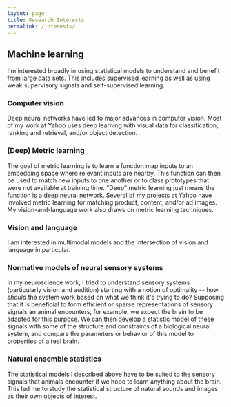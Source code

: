 ```yaml
---
layout: page
title: Research Interests
permalink: /interests/
---
```


## Machine learning
I'm interested broadly in using statistical models to understand and benefit from large data sets. This includes supervised learning as well as using weak supervisory signals and self-supervised learning.

### Computer vision
Deep neural networks have led to major advances in computer vision. Most of my work at Yahoo uses deep learning with visual data for classification, ranking and retrieval, and/or object detection.

### (Deep) Metric learning
The goal of metric learning is to learn a function map inputs to an embedding space where relevant inputs are nearby. This function can then be used to match new inputs to one another or to class prototypes that were not available at training time. "Deep" metric learning just means the function is a deep neural network. Several of my projects at Yahoo have involved metric learning for matching product, content, and/or ad images. My vision-and-language work also draws on metric learning techniques.

### Vision and language
I am interested in multimodal models and the intersection of vision and language in particular.

### Normative models of neural sensory systems
In my neuroscience work, I tried to understand sensory systems (particularly vision and audition) starting with a notion of optimality -- how *should* the system work based on what we think it's trying to do? Supposing that it is beneficial to form efficient or sparse representations of sensory signals an animal encounters, for example, we expect the brain to be adapted for this purpose. We can then develop a statistic model of these signals with some of the structure and constraints of a biological neural system, and compare the parameters or behavior of this model to properties of a real brain.

### Natural ensemble statistics
The statistical models I described above have to be suited to the sensory signals that animals encounter if we hope to learn anything about the brain. This led me to study the statistical structure of natural sounds and images as their own objects of interest.
